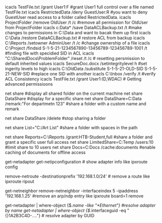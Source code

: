 icacls TestFile.txt /grant User1:F #grant User1 full control over a file named TestFile.txt
icacls RestrictedData /deny GuestUser:R #you want to deny GuestUser read access to a folder called RestrictedData.
icacls ProjectFolder /remove OldUser /t /c #remove all permission for OldUser from ProjectFolder
icacls c:Data\* /save DataACLBackup.txt /t #make changes to permissions in C:\Data and want to bacak them up first
icacls C:\Data /restore DataACLBackup.txt # restore ACL from backup
icacls C:\Reports /setowner AdminUser /t /c #change ownership of a file
icacls C:\Project /findsid S-1-5-21-1234567890-13456789-123456789-1001 /t #finding file with specidied SID in ACL
icacls "C:\SharedDocs\ProblemFolder" /reset /t /c # resetting persmission to default inherited values
icacls SecureDoc.docx /setintegritylevel h #set ingerity levels to high
icacls C:\OldData /substitute S-1-5-21-OLD-SID S-1-5-21-NEW-SID #replace one SID with another
icacls C:\Inbox /verify /t #verify ACL Consistency
icacls TestFile.txt /grant User1:(D,WDAC) # Getting advanced permissioons


net share #display all shared folder on the current machine
net share DataShare #display for a specific share
net share DataShare=C:Data /remark:"For departmetn 123" #share a folder with a custom name and remark

net share DataShare /delete #stop sharing a folder

net share List="C:/Art List" #share a folder with spaces in the path

net share Reports=C:\Reports /grant:HTB-Student,full #share a folder and grant a specific user full access
net share LimitedShare=C:Temp /users:10 #limit share to 10 users
net share Docs=C:Docs /cache:documents #enable caching of documents for offline access

get-netadapter 
get-netipconfiguration # show adapter info like ipxroute config

remove-netroute -destinationprefix '192.168.1.0/24' # remove a route like ipxroute ripout

get-netneighbor
remove-netneighbor -interfaceindex 5 -ipaddress '192.168.1.25' #remove an arp/ndp entry like ipxroute board=1 remove

get-netadapter | where-object {$_.name -like "*Ethernet"} #resolve adapter by name
get-netadapter | where-object {$_.interfaceguid -eq "{}1A2B3C4D-...."} # resolve adapter by GUID


